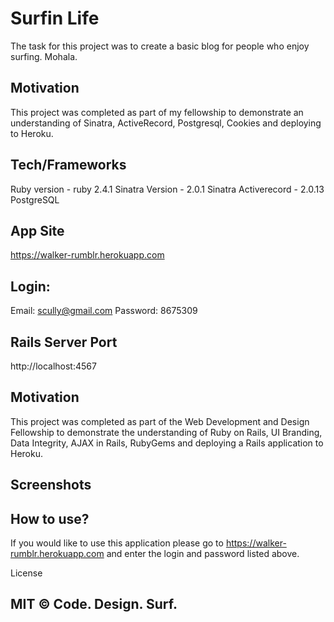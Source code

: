 # Surfin Life

The task for this project was to create a basic blog for people who enjoy surfing. Mohala.

## Motivation
This project was completed as part of my fellowship to demonstrate an understanding of Sinatra, ActiveRecord, Postgresql, Cookies and deploying to Heroku.


## Tech/Frameworks
Ruby version - ruby 2.4.1
Sinatra Version - 2.0.1
Sinatra Activerecord - 2.0.13
PostgreSQL

## App Site 
https://walker-rumblr.herokuapp.com

## Login: 
Email: scully@gmail.com
Password: 8675309

## Rails Server Port 
http://localhost:4567

## Motivation
This project was completed as part of the Web Development and Design Fellowship to demonstrate the understanding of Ruby on Rails, UI Branding, Data Integrity, AJAX in Rails, RubyGems and deploying a Rails application to Heroku.

## Screenshots

## How to use?
If you would like to use this application please go to https://walker-rumblr.herokuapp.com and enter the login and password listed above. 

License

## MIT © Code. Design. Surf.